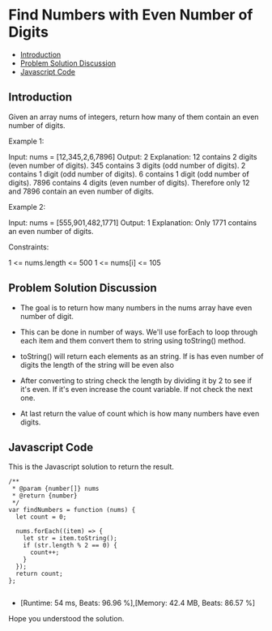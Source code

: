 # Find Numbers with Even Number of Digits

- [Introduction](#introduction)
- [Problem Solution Discussion](#problemDiscussion)
- [Javascript Code](#code)

<a name="introduction"></a>

## Introduction

Given an array nums of integers, return how many of them contain an even number of digits.

Example 1:

Input: nums = [12,345,2,6,7896]
Output: 2
Explanation:
12 contains 2 digits (even number of digits).
345 contains 3 digits (odd number of digits).
2 contains 1 digit (odd number of digits).
6 contains 1 digit (odd number of digits).
7896 contains 4 digits (even number of digits).
Therefore only 12 and 7896 contain an even number of digits.

Example 2:

Input: nums = [555,901,482,1771]
Output: 1
Explanation:
Only 1771 contains an even number of digits.

Constraints:

1 <= nums.length <= 500
1 <= nums[i] <= 105
<a name="problemDiscussion"></a>

## Problem Solution Discussion

- The goal is to return how many numbers in the nums array have even number of digit.

- This can be done in number of ways. We'll use forEach to loop through each item and them convert them to string using toString() method.

- toString() will return each elements as an string. If is has even number of digits the length of the string will be even also

- After converting to string check the length by dividing it by 2 to see if it's even. If it's even increase the count variable. If not check the next one.

- At last return the value of count which is how many numbers have even digits.

<a name="code"></a>

## Javascript Code

This is the Javascript solution to return the result.

```
/**
 * @param {number[]} nums
 * @return {number}
 */
var findNumbers = function (nums) {
  let count = 0;

  nums.forEach((item) => {
    let str = item.toString();
    if (str.length % 2 == 0) {
      count++;
    }
  });
  return count;
};


```

- [Runtime: 54 ms, Beats: 96.96 %],[Memory: 42.4 MB, Beats: 86.57 %]

Hope you understood the solution.
